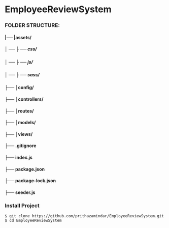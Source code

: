 # EmployeeReviewSystem
### FOLDER STRUCTURE:
#### |── |assets/
#####     │    ──    ├    ── css/
#####     │    ──    ├    ── js/
#####     │    ──    ├    ── sass/
#### ├── │config/
#### ├── │controllers/
#### ├── │routes/
#### ├── │models/
#### ├── │views/
#### ├── .gitignore
#### ├── index.js
#### ├── package.json
#### ├── package-lock.json
#### ├── seeder.js
### Install Project
    $ git clone https://github.com/prithazamindar/EmployeeReviewSystem.git
    $ cd EmployeeReviewSystem
